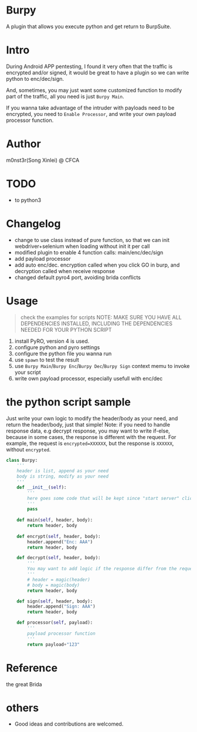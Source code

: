 # Burpy
A plugin that allows you execute python and get return to BurpSuite.

# Intro
During Android APP pentesting, I found it very often that the traffic is encrypted and/or signed, it would be great to have a plugin so we can write python to enc/dec/sign.

And, sometimes, you may just want some customized function to modify part of the traffic, all you need is just `Burpy Main`.

If you wanna take advantage of the intruder with payloads need to be encrypted, you need to `Enable Processor`, and write your own payload processor function.

# Author
m0nst3r(Song Xinlei) @ CFCA

# TODO
- to python3

# Changelog
- change to use class instead of pure function, so that we can init webdriver+selenium when loading without init it per call
- modified plugin to enable 4 function calls: main/enc/dec/sign
- add payload processor
- add auto enc/dec. encryption called when you click GO in burp, and decryption called when receive response
- changed default pyro4 port, avoiding brida conflicts

# Usage

> check the examples for scripts
> NOTE: MAKE SURE YOU HAVE ALL DEPENDENCIES INSTALLED, INCLUDING THE DEPENDENCIES NEEDED FOR YOUR PYTHON SCRIPT

1. install PyRO, version 4 is used.
2. configure python and pyro settings
3. configure the python file you wanna run
4. use `spawn` to test the result
5. use `Burpy Main`/`Burpy Enc`/`Burpy Dec`/`Burpy Sign` context memu to invoke your script
6. write own payload processor, especially usefull with enc/dec

# the python script sample
Just write your own logic to modify the header/body as your need, and return the header/body, just that simple!
Note: if you need to handle response data, e.g decrypt response, you may want to write if-else, because in some cases, the response is different with the request. For example, the request is `encrypted=XXXXXX`, but the response is `XXXXXX`, without `encrypted`. 
```python
class Burpy:
    '''
    header is list, append as your need
    body is string, modify as your need
    '''
    def __init__(self):
        '''
        here goes some code that will be kept since "start server" clicked, for example, webdriver, which usually takes long time to init
        '''
        pass
        
    def main(self, header, body):
        return header, body
    
    def encrypt(self, header, body):
        header.append("Enc: AAA")
        return header, body

    def decrypt(self, header, body):
        '''
        You may want to add logic if the response differ from the request, for example in the request, the encrypted data is followed after "data=", but in the response, the whole response body is encrypted data, without "data="
        '''
        # header = magic(header)
        # body = magic(body)
        return header, body

    def sign(self, header, body):
        header.append("Sign: AAA")
        return header, body

    def processor(self, payload):
        '''
        payload processor function
        '''
        return payload+"123"
```

# Reference
the great Brida

# others
- Good ideas and contributions are welcomed.